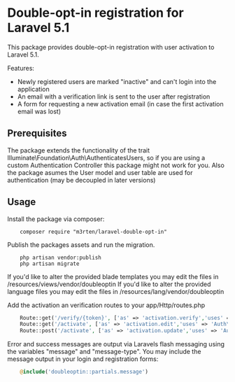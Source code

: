 # Double-opt-in registration for Laravel 5.1

This package provides double-opt-in registration with user activation to Laravel 5.1.

Features:

- Newly registered users are marked "inactive" and can't login into the application
- An email with a verification link is sent to the user after registration
- A form for requesting a new activation email (in case the first activation email was lost)  

## Prerequisites  

The package extends the functionality of the trait Illuminate\Foundation\Auth\AuthenticatesUsers, 
so if you are using a custom Authentication Controller this package might not work for you.
Also the package asumes the User model and user table are used for authentication (may be decoupled in later versions)

## Usage

Install the package via composer:
```
	composer require "m3rten/laravel-double-opt-in"
```

Publish the packages assets and run the migration.
```
    php artisan vendor:publish
	php artisan migrate
```
If you'd like to alter the provided blade templates you may edit the files in /resources/views/vendor/doubleoptin 
If you'd like to alter the provided language files you may edit the files in /resources/lang/vendor/doubleoptin 

Add the activation an verification routes to your app/Http/routes.php
```php
    Route::get('/verify/{token}', ['as' => 'activation.verify','uses' => 'Auth\AuthController@verify',]);
    Route::get('/activate', ['as' => 'activation.edit','uses' => 'Auth\AuthController@editActivation',]);
    Route::post('/activate', ['as' => 'activation.update','uses' => 'Auth\AuthController@postActivation',]);
```

Error and success messages are output via Laravels flash messaging using the variables "message" and "message-type". 
You may include the message output in your login and registration forms:
```php
    @include('doubleoptin::partials.message')    
```
